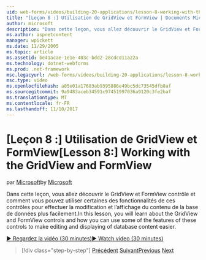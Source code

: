 ```yaml
---
uid: web-forms/videos/building-20-applications/lesson-8-working-with-the-gridview-and-formview
title: "[Leçon 8 :] Utilisation de GridView et FormView | Documents Microsoft"
author: microsoft
description: "Dans cette leçon, vous allez découvrir le GridView et FormView contrôle et comment vous pouvez utiliser certaines des fonctionnalités de ces contrôles pour faciliter la modification et Affic..."
ms.author: aspnetcontent
manager: wpickett
ms.date: 11/29/2005
ms.topic: article
ms.assetid: be41acae-1e1e-403c-bdd2-28cdcd11a22a
ms.technology: dotnet-webforms
ms.prod: .net-framework
msc.legacyurl: /web-forms/videos/building-20-applications/lesson-8-working-with-the-gridview-and-formview
msc.type: video
ms.openlocfilehash: a05e01a17683ab9395886e49bc5dc73545dfb8af
ms.sourcegitcommit: 9a9483aceb34591c97451997036a9120c3fe2baf
ms.translationtype: MT
ms.contentlocale: fr-FR
ms.lasthandoff: 11/10/2017
---
```

<a name="lesson-8-working-with-the-gridview-and-formview"></a><span data-ttu-id="5984f-103">[Leçon 8 :] Utilisation de GridView et FormView</span><span class="sxs-lookup"><span data-stu-id="5984f-103">[Lesson 8:] Working with the GridView and FormView</span></span>
====================
<span data-ttu-id="5984f-104">par [Microsoft](https://github.com/microsoft)</span><span class="sxs-lookup"><span data-stu-id="5984f-104">by [Microsoft](https://github.com/microsoft)</span></span>

<span data-ttu-id="5984f-105">Dans cette leçon, vous allez découvrir le GridView et FormView contrôle et comment vous pouvez utiliser certaines des fonctionnalités de ces contrôles pour effectuer la modification et l’affichage du contenu de la base de données plus facilement.</span><span class="sxs-lookup"><span data-stu-id="5984f-105">In this lesson, you will learn about the GridView and FormView controls and how you can use some of the features of these controls to make editing and displaying of database content easier.</span></span>

[<span data-ttu-id="5984f-106">&#9654; Regardez la vidéo (30 minutes)</span><span class="sxs-lookup"><span data-stu-id="5984f-106">&#9654; Watch video (30 minutes)</span></span>](https://channel9.msdn.com/Blogs/ASP-NET-Site-Videos/lesson-8-working-with-the-gridview-and-formview)

>[!div class="step-by-step"]
<span data-ttu-id="5984f-107">[Précédent](lesson-7-databinding-to-user-interface-controls.md)
[Suivant](watch-aspnet-development-in-action.md)</span><span class="sxs-lookup"><span data-stu-id="5984f-107">[Previous](lesson-7-databinding-to-user-interface-controls.md)
[Next](watch-aspnet-development-in-action.md)</span></span>

